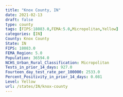 ```yaml
---
title: "Knox County, IN"
date: 2021-02-13
draft: false
type: county
tags: [FIPS:18083.0,FEMA:5.0,Micropolitan,Yellow]
categories: [IN]
County: Knox County
State: IN
FIPS: 18083.0
FEMA_Region: 5.0
Population: 36594.0
NCHS_Urban_Rural_Classification: Micropolitan
Tests_in_prior_14_days: 927.0
Fourteen_day_test_rate_per_100000: 2533.0
Percent_Positivity_in_prior_14_days: 0.081
Level: Yellow
url: /states/IN/knox-county
---
```



